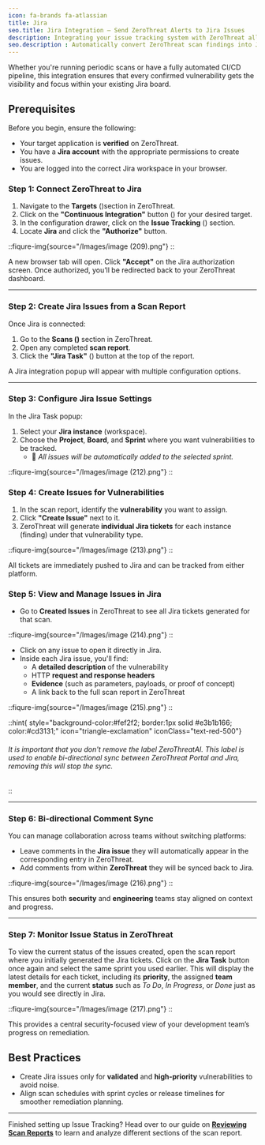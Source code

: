 ```yaml
---
icon: fa-brands fa-atlassian
title: Jira
seo.title: Jira Integration – Send ZeroThreat Alerts to Jira Issues
description: Integrating your issue tracking system with ZeroThreat allows you to manage security vulnerabilities directly from within Jira. This not only streamlines the managment between security and engineering teams but also makes vulnerability remediation a part of your existing sprint workflow. With just a few clicks, you can authorize Jira, select the right sprint, and create actionable tickets with full technical context no copy-pasting or exporting required.
seo.description : Automatically convert ZeroThreat scan findings into Jira tickets. Track and manage vulnerability resolution directly in your agile workflow.
---
```


Whether you're running periodic scans or have a fully automated CI/CD pipeline, this integration ensures that every confirmed vulnerability gets the visibility and focus within your existing Jira board.

## Prerequisites

Before you begin, ensure the following:

* Your target application is **verified** on ZeroThreat.
* You have a **Jira account** with the appropriate permissions to create issues.
* You are logged into the correct Jira workspace in your browser.

### Step 1: Connect ZeroThreat to Jira

1. Navigate to the **Targets** (<img src="/Images/image (44).png" alt="" data-size="line">)section in ZeroThreat.
2. Click on the **"Continuous Integration"** button (<img src="/Images/image (207).png" alt="" data-size="line">) for your desired target.
3. In the configuration drawer,  click on the **Issue Tracking** (<img src="/Images/image (208).png" alt="" data-size="line">) section.
4. Locate **Jira** and click the **"Authorize"** button.

::fiqure-img{source="/Images/image (209).png"}
::

A new browser tab will open. Click **"Accept"** on the Jira authorization screen. Once authorized, you’ll be redirected back to your ZeroThreat dashboard.

***

### Step 2: Create Jira Issues from a Scan Report

Once Jira is connected:

1. Go to the **Scans (**<img src="/Images/image (210).png" alt="" data-size="line">**)** section in ZeroThreat.
2. Open any completed **scan report**.
3. Click the **"Jira Task"** (<img src="/Images/image (211).png" alt="" data-size="line">) button at the top of the report.

A Jira integration popup will appear with multiple configuration options.

***

### Step 3: Configure Jira Issue Settings

In the Jira Task popup:

1. Select your **Jira instance** (workspace).
2. Choose the **Project**, **Board**, and **Sprint** where you want vulnerabilities to be tracked.
   * 📌 _All issues will be automatically added to the selected sprint._


::fiqure-img{source="/Images/image (212).png"}
::

### Step 4: Create Issues for Vulnerabilities

1. In the scan report, identify the **vulnerability** you want to assign.
2. Click **"Create Issue"** next to it.
3. ZeroThreat will generate **individual Jira tickets** for each instance (finding) under that vulnerability type.


::fiqure-img{source="/Images/image (213).png"}
::

All tickets are immediately pushed to Jira and can be tracked from either platform.

### Step 5: View and Manage Issues in Jira

* Go to **Created Issues** in ZeroThreat to see all Jira tickets generated for that scan.


::fiqure-img{source="/Images/image (214).png"}
::

* Click on any issue to open it directly in Jira.
* Inside each Jira issue, you'll find:
  * A **detailed description** of the vulnerability
  * HTTP **request and response headers**
  * **Evidence** (such as parameters, payloads, or proof of concept)
  * A link back to the full scan report in ZeroThreat


::fiqure-img{source="/Images/image (215).png"}
::

::hint{ style="background-color:#fef2f2; border:1px solid #e3b1b166; color:#cd3131;" icon="triangle-exclamation" iconClass="text-red-500"}
###### It is important that you don't remove the label ZeroThreatAI. This label is used to enable bi-directional sync between ZeroThreat Portal and Jira, removing this will stop the sync.
::

***

### Step 6: Bi-directional Comment Sync

You can manage collaboration across teams without switching platforms:

* Leave comments in the **Jira issue**  they will automatically appear in the corresponding entry in ZeroThreat.
* Add comments from within **ZeroThreat**  they will be synced back to Jira.


::fiqure-img{source="/Images/image (216).png"}
::

This ensures both **security** and **engineering** teams stay aligned on context and progress.



***

### Step 7: Monitor Issue Status in ZeroThreat

To view the current status of the issues created, open the scan report where you initially generated the Jira tickets. Click on the **Jira Task** button once again and select the same sprint you used earlier. This will display the latest details for each ticket, including its **priority**, the assigned **team member**, and the current **status** such as _To Do_, _In Progress_, or _Done_  just as you would see directly in Jira.


::fiqure-img{source="/Images/image (217).png"}
::

This provides a central security-focused view of your development team’s progress on remediation.

## Best Practices

* Create Jira issues only for **validated** and **high-priority** vulnerabilities to avoid noise.
* Align scan schedules with sprint cycles or release timelines for smoother remediation planning.

***

Finished setting up Issue Tracking? Head over to our guide on [**Reviewing Scan Reports**](/docs/manage-scans/scan-report) to learn and analyze different sections of the scan report.

[\
](docs/manage-targets/ci-cd-integration)